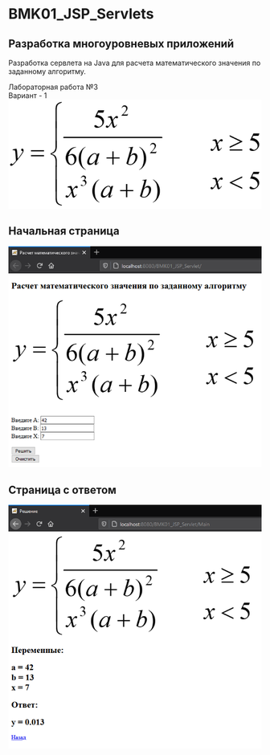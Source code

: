 # BMK01_JSP_Servlets
## Разработка многоуровневых приложений

Разработка сервлета на Java для расчета математического значения по заданному алгоритму.  

Лабораторная работа №3  
Вариант - 1  
![primer](primer.png)  
## Начальная страница
![start](start.png)  
## Страница с ответом
![result](result.png)